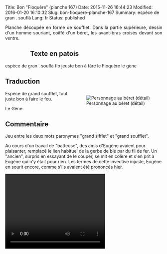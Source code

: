 Title: Bon "Fioquère"  (planche 167)
Date: 2015-11-26 16:44:23
Modified: 2016-01-20 16:10:32
Slug: bon-fioquere-planche-167
Summary: espèce  de  gran .  souflà
Lang: fr
Status: published

<p style="text-align:justify;">Planche découpée en forme de soufflet. Dans la partie supérieure, dessin d'un homme souriant, coiffé d'un béret, les avant-bras croisés devant son ventre.
</p>


<figure class="image-block" style="float: left;">
  <img alt="" src="{static}/images/planche_167.png">
  <figcaption style="max-width: 236px"></figcaption>
</figure>

## Texte en patois

espèce  de  gran .  souflà  fio  jeuste  bon  â  fàre  le  Fioquère 	  le  gène

## Traduction

<figure class="image-block" style="float: right;">
  <img alt="Personnage au béret (détail)" src="{static}/images/planche_167_detail.png">
  <figcaption style="max-width: 250px">Personnage au béret (détail)</figcaption>
</figure>


Espèce de grand soufflet, tout juste bon à faire le feu.

Le Gène

## Commentaire
<p style="text-align:justify;">Jeu entre les deux mots paronymes "grand sifflet" et "grand soufflet".

Au cours d'un travail de "batteuse", des amis d'Eugène avaient pour plaisanter, remplacé le lien habituel de la gerbe de blé par du fil de fer. Un "ancien", surpris en essayant de le couper, se mit en colère et s'en prit à Eugène qui n'y était pour rien. Les termes de cette invective injuste, Eugène en sourit encore, comme s'ils avaient été prononcés hier.</p>

<video width="320" height="240" controls>
  <source src="{static}/videos/video_167.mp4" type="video/mp4">
</video>
